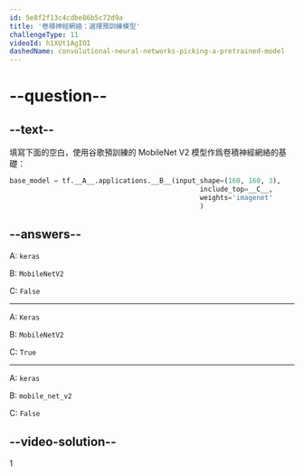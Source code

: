 ```yaml
---
id: 5e8f2f13c4cdbe86b5c72d9a
title: '卷積神經網絡：選擇預訓練模型'
challengeType: 11
videoId: h1XUt1AgIOI
dashedName: convolutional-neural-networks-picking-a-pretrained-model
---
```


# --question--

## --text--

填寫下面的空白，使用谷歌預訓練的 MobileNet V2 模型作爲卷積神經網絡的基礎：

```py
base_model = tf.__A__.applications.__B__(input_shape=(160, 160, 3),
                                               include_top=__C__,
                                               weights='imagenet'
                                               )
```

## --answers--

A: `keras`

B: `MobileNetV2`

C: `False`

---

A: `Keras`

B: `MobileNetV2`

C: `True`

---

A: `keras`

B: `mobile_net_v2`

C: `False`

## --video-solution--

1

